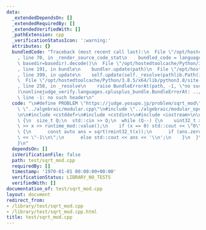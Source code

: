 ```yaml
---
data:
  _extendedDependsOn: []
  _extendedRequiredBy: []
  _extendedVerifiedWith: []
  _pathExtension: cpp
  _verificationStatusIcon: ':warning:'
  attributes: {}
  bundledCode: "Traceback (most recent call last):\n  File \"/opt/hostedtoolcache/Python/3.8.5/x64/lib/python3.8/site-packages/onlinejudge_verify/documentation/build.py\"\
    , line 70, in _render_source_code_stat\n    bundled_code = language.bundle(stat.path,\
    \ basedir=basedir).decode()\n  File \"/opt/hostedtoolcache/Python/3.8.5/x64/lib/python3.8/site-packages/onlinejudge_verify/languages/cplusplus.py\"\
    , line 191, in bundle\n    bundler.update(path)\n  File \"/opt/hostedtoolcache/Python/3.8.5/x64/lib/python3.8/site-packages/onlinejudge_verify/languages/cplusplus_bundle.py\"\
    , line 399, in update\n    self.update(self._resolve(pathlib.Path(included), included_from=path))\n\
    \  File \"/opt/hostedtoolcache/Python/3.8.5/x64/lib/python3.8/site-packages/onlinejudge_verify/languages/cplusplus_bundle.py\"\
    , line 258, in _resolve\n    raise BundleErrorAt(path, -1, \"no such header\"\
    )\nonlinejudge_verify.languages.cplusplus_bundle.BundleErrorAt: ../algebraic/modular_operation.cpp:\
    \ line -1: no such header\n"
  code: "\n#define PROBLEM \"https://judge.yosupo.jp/problem/sqrt_mod\"\n\n#include\
    \ \"../algebraic/modular.cpp\"\n#include \"../algebraic/modular_operation.cpp\"\
    \n\n#include <cstddef>\n#include <cstdint>\n#include <iostream>\n\nint main()\
    \ {\n  size_t Q;\n  std::cin >> Q;\n  while (Q--) {\n    uint32_t x;\n    std::cin\
    \ >> x >> runtime_mod::value();\n    if (x == 0) std::cout << \"0\\n\";\n    else\
    \ {\n      const auto ans = sqrt(rmint32_t(x));\n      if (ans.zero()) std::cout\
    \ << \"-1\\n\";\n      else std::cout << ans << '\\n';\n    }\n  }\n  return 0;\n\
    }\n"
  dependsOn: []
  isVerificationFile: false
  path: test/sqrt_mod.cpp
  requiredBy: []
  timestamp: '1970-01-01 00:00:00+00:00'
  verificationStatus: LIBRARY_NO_TESTS
  verifiedWith: []
documentation_of: test/sqrt_mod.cpp
layout: document
redirect_from:
- /library/test/sqrt_mod.cpp
- /library/test/sqrt_mod.cpp.html
title: test/sqrt_mod.cpp
---
```


